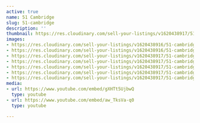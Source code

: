 ```yaml
---
active: true
name: 51 Cambridge
slug: 51-cambridge
description: ''
thumbnail: https://res.cloudinary.com/sell-your-listings/v1620438917/51-cambridge-1_ziyjvv.jpg
images:
- https://res.cloudinary.com/sell-your-listings/v1620438916/51-cambridge-3_bxh0hm.jpg
- https://res.cloudinary.com/sell-your-listings/v1620438916/51-cambridge-5_xujgfa.jpg
- https://res.cloudinary.com/sell-your-listings/v1620438917/51-cambridge-7_xbl9on.jpg
- https://res.cloudinary.com/sell-your-listings/v1620438917/51-cambridge-2_kxidk1.jpg
- https://res.cloudinary.com/sell-your-listings/v1620438917/51-cambridge-4_xsqsww.jpg
- https://res.cloudinary.com/sell-your-listings/v1620438917/51-cambridge-6_pnaayf.jpg
- https://res.cloudinary.com/sell-your-listings/v1620438917/51-cambridge-1_ziyjvv.jpg
media:
- url: https://www.youtube.com/embed/gXHTt5UjbwQ
  type: youtube
- url: https://www.youtube.com/embed/aw_TksVa-q0
  type: youtube

---
```

